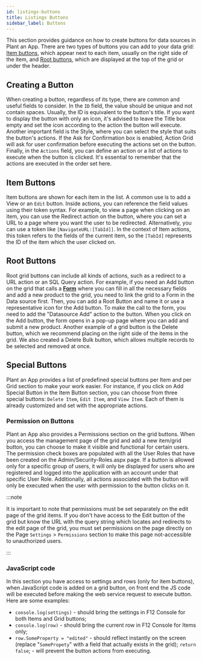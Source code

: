 ```yaml
---
id: listings-buttons
title: Listings Buttons
sidebar_label: Buttons
---
```


This section provides guidance on how to create buttons for data sources in Plant an App. There are two types of buttons you can add to your data grid: [Item buttons](#item-buttons), which appear next to each item, usually on the right side of the item, and [Root buttons](#root-buttons), which are displayed at the top of the grid or under the header.

## Creating a Button
When creating a button, regardless of its type, there are common and useful fields to consider. In the `ID` field, the value should be unique and not contain spaces. Usually, the ID is equivalent to the button's title. If you want to display the button with only an icon, it's advised to leave the Title box empty and set the icon according to the action the button will execute. Another important field is the Style, where you can select the style that suits the button's actions. If the Ask for Confirmation box is enabled, Action Grid will ask for user confirmation before executing the actions set on the button. Finally, in the `Actions` field, you can define an action or a list of actions to execute when the button is clicked. It's essential to remember that the actions are executed in the order set here.

## Item Buttons
Item buttons are shown for each item in the list. A common use is to add a View or an `Edit` button. Inside actions, you can reference the field values using their token syntax. For example, to view a page when clicking on an item, you can use the Redirect action on the button, where you can set a URL to a page where you want the user to be redirected. Alternatively, you can use a token like `[NavigateURL:[TabId]]`. In the context of Item actions, this token refers to the fields of the current item, so the `[TabId]` represents the ID of the item which the user clicked on.

## Root Buttons
Root grid buttons can include all kinds of actions, such as a redirect to a URL action or an SQL Query action. For example, if you need an Add button on the grid that calls a <a href="https://learn.plantanapp.com/docs/current/modules/forms-overview" target="_blank">**Form**</a> where you can fill in all the necessary fields and add a new product to the grid, you need to link the grid to a Form in the Data source first. Then, you can add a Root Button and name it or use a representative icon for the Add button. To make the call to the form, you need to add the "Datasource Add" action to the button. When you click on the Add button, the form opens in a pop-up page where you can add and submit a new product. Another example of a grid button is the Delete button, which we recommend placing on the right side of the items in the grid. We also created a Delete Bulk button, which allows multiple records to be selected and removed at once.

## Special Buttons
Plant an App provides a list of predefined special buttons per Item and per Grid section to make your work easier. For instance, if you click on Add Special Button in the Item Button section, you can choose from three special buttons: `Delete Item`, `Edit Item`, and `View Item`. Each of them is already customized and set with the appropriate actions.

### Permission on Buttons
Plant an App also provides a Permissions section on the grid buttons. When you access the management page of the grid and add a new item/grid button, you can choose to make it visible and functional for certain users. The permission check boxes are populated with all the User Roles that have been created on the Admin/Security-Roles.aspx page. If a button is allowed only for a specific group of users, it will only be displayed for users who are registered and logged into the application with an account under that specific User Role. Additionally, all actions associated with the button will only be executed when the user with permission to the button clicks on it.

:::note

It is important to note that permissions must be set separately on the edit page of the grid items. If you don't have access to the Edit button of the grid but know the URL with the query string which locates and redirects to the edit page of the grid, you must set permissions on the page directly on the Page `Settings` > `Permissions` section to make this page not-accessible to unauthorized users.

:::

### JavaScript code
In this section you have access to settings and rows (only for item buttons), when JavaScript code is added on a grid button, on front end the JS code will be executed before making the web service request to execute button. Here are some examples:

- `console.log(settings)` - should bring the settings in F12 Console for both Items and Grid buttons;
- `console.log(row)` - should bring the current row in F12 Console for Items only;
- `row.SomeProperty = "edited"` - should reflect instantly on the screen (replace "`SomePropety`" with a field that actually exists in the grid);
`return false`; - will prevent the button actions from executing.